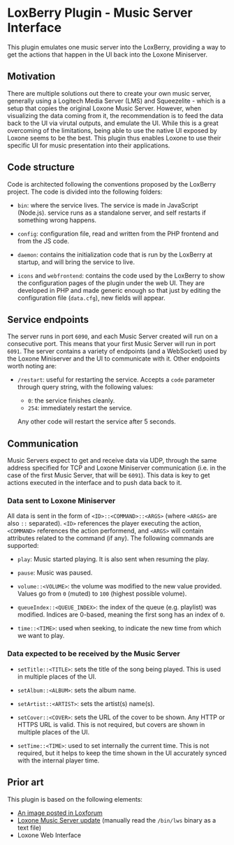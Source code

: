 # LoxBerry Plugin - Music Server Interface

This plugin emulates one music server into the LoxBerry, providing a way to get
the actions that happen in the UI back into the Loxone Miniserver.

## Motivation

There are multiple solutions out there to create your own music server,
generally using a Logitech Media Server (LMS) and Squeezelite - which is a
setup that copies the original Loxone Music Server. However, when visualizing
the data coming from it, the recommendation is to feed the data back to the UI
via virutal outputs, and emulate the UI. While this is a great overcoming of
the limitations, being able to use the native UI exposed by Loxone seems to be
the best. This plugin thus enables Loxone to use their specific UI for music
presentation into their applications.

## Code structure

Code is architected following the conventions proposed by the LoxBerry project.
The code is divided into the following folders:

- `bin`: where the service lives. The service is made in JavaScript (Node.js).
  service runs as a standalone server, and self restarts if something wrong
  happens.

- `config`: configuration file, read and written from the PHP frontend and from
  the JS code.

- `daemon`: contains the initialization code that is run by the LoxBerry at
  startup, and will bring the service to live.

- `icons` and `webfrontend`: contains the code used by the LoxBerry to show the
  configuration pages of the plugin under the web UI. They are developed in PHP
  and made generic enough so that just by editing the configuration file
  (`data.cfg`), new fields will appear.

## Service endpoints

The server runs in port `6090`, and each Music Server created will run on a
consecutive port. This means that your first Music Server will run in port
`6091`. The server contains a variety of endpoints (and a WebSocket) used by the
Loxone Miniserver and the UI to communicate with it. Other endpoints worth
noting are:

- `/restart`: useful for restarting the service. Accepts a `code` parameter
  through query string, with the following values:

  - `0`: the service finishes cleanly.
  - `254`: immediately restart the service.

  Any other code will restart the service after 5 seconds.

## Communication

Music Servers expect to get and receive data via UDP, through the same address
specified for TCP and Loxone Miniserver communication (i.e. in the case of the
first Music Server, that will be `6091`). This data is key to get actions
executed in the interface and to push data back to it.

### Data sent to Loxone Miniserver

All data is sent in the form of `<ID>::<COMMAND>::<ARGS>` (where `<ARGS>`
are also `::` separated). `<ID>` references the player executing the action,
`<COMMAND>` references the action performend, and `<ARGS>` will contain
attributes related to the command (if any). The following commands are
supported:

- `play`: Music started playing. It is also sent when resuming the play.

- `pause`: Music was paused.

- `volume::<VOLUME>`: the volume was modified to the new value provided. Values
  go from `0` (muted) to `100` (highest possible volume).

- `queueIndex::<QUEUE_INDEX>`: the index of the queue (e.g. playlist) was
  modified. Indices are 0-based, meaning the first song has an index of `0`.

- `time::<TIME>`: used when seeking, to indicate the new time from which we
  want to play.

### Data expected to be received by the Music Server

- `setTitle::<TITLE>`: sets the title of the song being played. This is used in
  multiple places of the UI.

- `setAlbum::<ALBUM>`: sets the album name.

- `setArtist::<ARTIST>`: sets the artist(s) name(s).

- `setCover::<COVER>`: sets the URL of the cover to be shown. Any HTTP or HTTPS
  URL is valid. This is not required, but covers are shown in multiple places
  of the UI.

- `setTime::<TIME>`: used to set internally the current time. This is not
  required, but it helps to keep the time shown in the UI accurately synced
  with the internal player time.

## Prior art

This plugin is based on the following elements:

- [An image posted in Loxforum](https://www.loxforum.com/forum/german/software-konfiguration-programm-und-visualisierung/23597-musikserver-protokoll?p=41938#post41938)
- [Loxone Music Server update](http://mediaupdate.loxone.com/updates/update022.tgz)
  (manually read the `/bin/lws` binary as a text file)
- Loxone Web Interface

